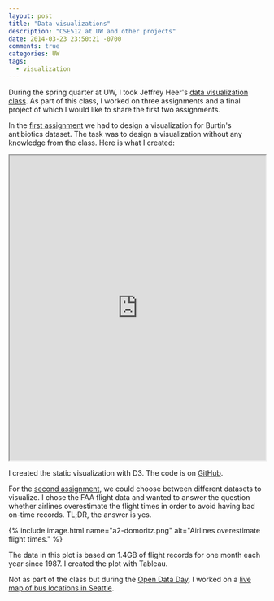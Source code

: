 ```yaml
---
layout: post
title: "Data visualizations"
description: "CSE512 at UW and other projects"
date: 2014-03-23 23:50:21 -0700
comments: true
categories: UW
tags:
  - visualization
---
```


During the spring quarter at UW, I took Jeffrey Heer's [data visualization class](https://courses.cs.washington.edu/courses/cse512/14wi/index.html). As part of this class, I worked on three assignments and a final project of which I would like to share the first two assignments.

In the [first assignment](http://courses.cs.washington.edu/courses/cse512/14wi/a1.html) we had to design a visualization for Burtin's antibiotics dataset. The task was to design a visualization without any knowledge from the class. Here is what I created:

<iframe src="https://www.domoritz.de/vis-a1/" width="100%" height="600px"></iframe>

I created the static visualization with D3. The code is on [GitHub](https://github.io/domoritz/vis-a1).

For the [second assignment](http://courses.cs.washington.edu/courses/cse512/14wi/a2.html), we could choose between different datasets to visualize. I chose the FAA flight data and wanted to answer the question whether airlines overestimate the flight times in order to avoid having bad on-time records. TL;DR, the answer is yes.

{% include image.html name="a2-domoritz.png" alt="Airlines overestimate flight times." %}

The data in this plot is based on 1.4GB of flight records for one month each year since 1987. I created the plot with Tableau.

Not as part of the class but during the [Open Data Day](http://opendataday.org/), I worked on a [live map of bus locations in Seattle](https://domoritz.github.io/live-bus-seattle).
